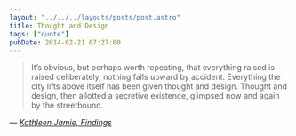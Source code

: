 ```yaml
---
layout: "../../../layouts/posts/post.astro"
title: Thought and Design
tags: ["quote"]
pubDate: 2014-02-21 07:27:00
---
```


> It’s obvious, but perhaps worth repeating, that everything raised is raised deliberately, nothing falls upward by accident. Everything the city lifts above itself has been given thought and design. Thought and design, then allotted a secretive existence, glimpsed now and again by the streetbound.

— <cite>[Kathleen Jamie, _Findings_](https://www.goodreads.com/book/show/895779.Findings)</cite>
